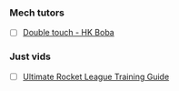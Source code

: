 ### Mech tutors
+ [ ] [Double touch - HK Boba](https://www.youtube.com/watch?v=IF7v2glCUXQ)
### Just vids
+ [ ] [Ultimate Rocket League Training Guide](https://www.youtube.com/watch?v=Hj0BZC0T0Vo)
